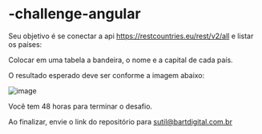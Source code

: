 # -challenge-angular

Seu objetivo é se conectar a api https://restcountries.eu/rest/v2/all e listar os países:

Colocar em uma tabela a bandeira, o nome e a capital de cada país.

O resultado esperado deve ser conforme a imagem abaixo:

![image](https://user-images.githubusercontent.com/2270552/127388701-4a8757d7-3053-430d-b617-9f2019af12d3.png)

Você tem 48 horas para terminar o desafio.

Ao finalizar, envie o link do repositório para sutil@bartdigital.com.br
